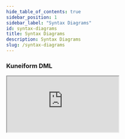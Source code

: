 ```yaml
---
hide_table_of_contents: true
sidebar_position: 1
sidebar_label: "Syntax Diagrams"
id: syntax-diagrams
title: Syntax Diagrams
description: Syntax Diagrams
slug: /syntax-diagrams
---
```


### Kuneiform DML

<iframe
  id="diagram-iframe"
  src="https://htmlpreview.github.io/?https://raw.githubusercontent.com/kwilteam/kwil-db/release-v0.8/parse/grammar/rrdiagrams.html"
  position="absolute"
  style={{
    border: "none",
    overflow: "hidden",
    position: "relative",
    width: "100%",
    height: "100vh",
  }}
></iframe>
